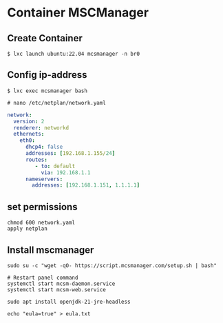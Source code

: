 # Container MSCManager
## Create Container
~~~
$ lxc launch ubuntu:22.04 mcsmanager -n br0
~~~
## Config ip-address
~~~
$ lxc exec mcsmanager bash
~~~
~~~
# nano /etc/netplan/network.yaml
~~~
~~~yaml
network:
  version: 2
  renderer: networkd
  ethernets:
    eth0:
      dhcp4: false
      addresses: [192.168.1.155/24]
      routes:
         - to: default
           via: 192.168.1.1
      nameservers:
        addresses: [192.168.1.151, 1.1.1.1]
~~~ 
## set permissions
~~~
chmod 600 network.yaml
apply netplan
~~~
## Install mscmanager
~~~
sudo su -c "wget -qO- https://script.mcsmanager.com/setup.sh | bash"

# Restart panel command  
systemctl start mcsm-daemon.service  
systemctl start mcsm-web.service

sudo apt install openjdk-21-jre-headless

echo "eula=true" > eula.txt
~~~
<!--stackedit_data:
eyJoaXN0b3J5IjpbMTI2NDQwODc5NywzMzU5NDM3MjYsLTYzMz
Q5Mjk3OCwtMTk4OTc2Mjk5OCwyMDI0NTI4MzIxLC0yMDI4OTk4
MjU1XX0=
-->